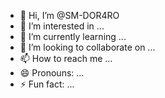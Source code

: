- 👋 Hi, I’m @SM-DOR4RO
- 👀 I’m interested in ...
- 🌱 I’m currently learning ...
- 💞️ I’m looking to collaborate on ...
- 📫 How to reach me ...
- 😄 Pronouns: ...
- ⚡ Fun fact: ...

<!---
SM-DOR4RO/SM-DOR4RO is a ✨ special ✨ repository because its `README.md` (this file) appears on your GitHub profile.
You can click the Preview link to take a look at your changes.
--->
